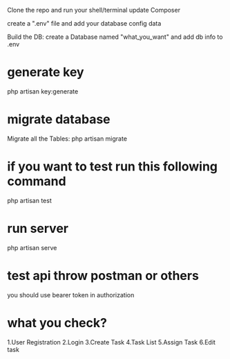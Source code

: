 Clone the repo
and run your shell/terminal
update Composer

create a ".env" file and add your database config data

Build the DB: create a Database named "what_you_want" and add db info to .env
# generate key
php artisan key:generate
# migrate database
Migrate all the Tables: php artisan migrate
# if you want to test run this following command
php artisan test
# run server
php artisan serve
# test api throw postman or others
you should use bearer token in authorization
# what you check?
1.User Registration
2.Login
3.Create Task
4.Task List
5.Assign Task
6.Edit task
